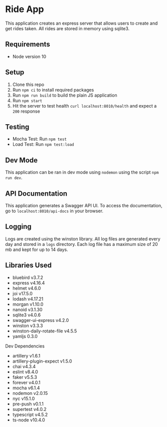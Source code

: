 # Ride App

This application creates an express server that allows users to create and get rides taken. All rides are stored in memory using sqlite3.

## Requirements

- Node version 10

## Setup

1. Clone this repo
2. Run `npm ci` to install required packages
3. Run `npm run build` to build the plain JS application
4. Run `npm start`
5. Hit the server to test health `curl localhost:8010/health` and expect a `200` response

## Testing

- Mocha Test: Run `npm test`
- Load Test: Run `npm test:load`

## Dev Mode

This application can be ran in dev mode using `nodemon` using the script `npm run dev`.

## API Documentation

This application generates a Swagger API UI. To access the documentation, go to `localhost:8010/api-docs` in your browser.

## Logging

Logs are created using the winston library. All log files are generated every day and stored in a `logs` directory. Each log file has a maximum size of 20 mb and kept for up to 14 days.

## Libraries Used
- bluebird v3.7.2
- express v4.16.4
- helmet v4.6.0
- joi v17.5.0
- lodash v4.17.21
- morgan v1.10.0
- nanoid v3.1.30
- sqlite3 v4.0.6
- swagger-ui-express v4.2.0
- winston v3.3.3
- winston-daily-rotate-file v4.5.5
- yamljs 0.3.0

Dev Dependencies
- artillery v1.6.1
- artillery-plugin-expect v1.5.0
- chai v4.3.4
- eslint v8.4.0
- faker v5.5.3
- forever v4.0.1
- mocha v6.1.4
- nodemon v2.0.15
- nyc v15.1.0
- pre-push v0.1.1
- supertest v4.0.2
- typescript v4.5.2
- ts-node v10.4.0